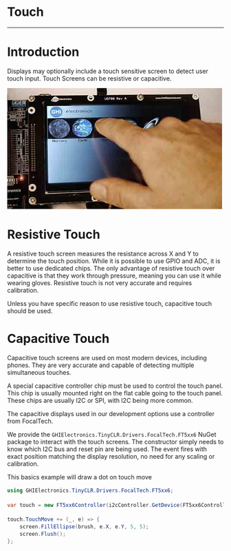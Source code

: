 # Touch
---

# Introduction
Displays may optionally include a touch sensitive screen to detect user touch input. Touch Screens can be resistive or capacitive.

![UD435](images/ucm-touch-display.jpg)

# Resistive Touch

A resistive touch screen measures the resistance across X and Y to determine the touch position. While it is possible to use GPIO and ADC, it is better to use dedicated chips. The only advantage of resistive touch over capacitive is that they work through pressure, meaning you can use it while wearing gloves. Resistive touch is not very accurate and requires calibration.

Unless you have specific reason to use resistive touch, capacitive touch should be used.

# Capacitive Touch

Capacitive touch screens are used on most modern devices, including phones. They are very accurate and capable of detecting multiple simultaneous touches.

A special capacitive controller chip must be used to control the touch panel. This chip is usually mounted right on the flat cable going to the touch panel. These chips are usually I2C or SPI, with I2C being more common.

The capacitive displays used in our development options use a controller from FocalTech.

We provide the `GHIElectronics.TinyCLR.Drivers.FocalTech.FT5xx6` NuGet package to interact with the touch screens. The constructor simply needs to know which I2C bus and reset pin are being used. The event fires with exact position matching the display resolution, no need for any scaling or calibration.

This basics example will draw a dot on touch move

```cs
using GHIElectronics.TinyCLR.Drivers.FocalTech.FT5xx6;

var touch = new FT5xx6Controller(i2cController.GetDevice(FT5xx6Controller.GetConnectionSettings()), gpioController.OpenPin(UCMStandard.GpioPin.B));

touch.TouchMove += (_, e) => {
    screen.FillEllipse(brush, e.X, e.Y, 5, 5);
    screen.Flush();
};
```
